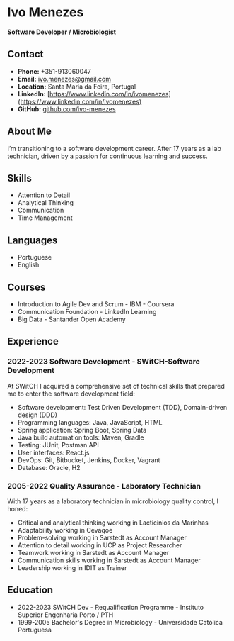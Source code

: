 # Ivo Menezes

**Software Developer / Microbiologist**

## Contact

- **Phone:** +351-913060047
- **Email:** [ivo.menezes@gmail.com](mailto:ivo.menezes@gmail.com)
- **Location:** Santa Maria da Feira, Portugal
- **LinkedIn:** [https://www.linkedin.com/in/ivomenezes](https://www.linkedin.com/in/ivomenezes)
- **GitHub:** [github.com/ivo-menezes](https://github.com/ivo-menezes)

## About Me

I’m transitioning to a software development career. After 17 years as a lab technician, driven by a passion for continuous learning and success.

## Skills

- Attention to Detail
- Analytical Thinking
- Communication
- Time Management

## Languages

- Portuguese
- English

## Courses

- Introduction to Agile Dev and Scrum - IBM - Coursera
- Communication Foundation - LinkedIn Learning
- Big Data - Santander Open Academy

## Experience

### 2022-2023 Software Development - SWitCH-Software Development

At SWitCH I acquired a comprehensive set of technical skills that prepared me to enter the software development field:
- Software development: Test Driven Development (TDD), Domain-driven design (DDD)
- Programming languages: Java, JavaScript, HTML
- Spring application: Spring Boot, Spring Data
- Java build automation tools: Maven, Gradle
- Testing: JUnit, Postman API
- User interfaces: React.js
- DevOps: Git, Bitbucket, Jenkins, Docker, Vagrant
- Database: Oracle, H2

### 2005-2022 Quality Assurance - Laboratory Technician

With 17 years as a laboratory technician in microbiology quality control, I honed:
- Critical and analytical thinking working in Lacticinios da Marinhas
- Adaptability working in Cevaqoe
- Problem-solving working in Sarstedt as Account Manager
- Attention to detail working in UCP as Project Researcher
- Teamwork working in Sarstedt as Account Manager
- Communication skills working in Sarstedt as Account Manager
- Leadership working in IDIT as Trainer

## Education

- 2022-2023 SWitCH Dev - Requalification Programme - Instituto Superior Engenharia Porto / PTH
- 1999-2005 Bachelor's Degree in Microbiology - Universidade Católica Portuguesa
